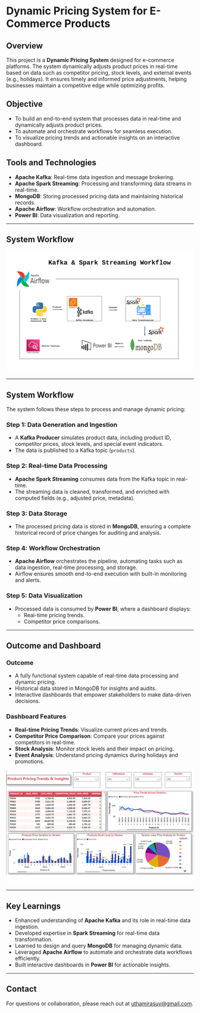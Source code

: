 
# Dynamic Pricing System for E-Commerce Products  

## Overview  
This project is a **Dynamic Pricing System** designed for e-commerce platforms. The system dynamically adjusts product prices in real-time based on data such as competitor pricing, stock levels, and external events (e.g., holidays). It ensures timely and informed price adjustments, helping businesses maintain a competitive edge while optimizing profits.  

## Objective  
- To build an end-to-end system that processes data in real-time and dynamically adjusts product prices.  
- To automate and orchestrate workflows for seamless execution.  
- To visualize pricing trends and actionable insights on an interactive dashboard.  

## Tools and Technologies  
- **Apache Kafka**: Real-time data ingestion and message brokering.  
- **Apache Spark Streaming**: Processing and transforming data streams in real-time.  
- **MongoDB**: Storing processed pricing data and maintaining historical records.  
- **Apache Airflow**: Workflow orchestration and automation.  
- **Power BI**: Data visualization and reporting.  
---
## System Workflow 
![ER Diagram](https://raw.githubusercontent.com/uthami-rasu/Dynamic-Pricing-System/refs/heads/main/Diagram/System%20Architecture.png)


---

## System Workflow  
The system follows these steps to process and manage dynamic pricing:  

### Step 1: Data Generation and Ingestion  
- A **Kafka Producer** simulates product data, including product ID, competitor prices, stock levels, and special event indicators.  
- The data is published to a Kafka topic (`products`).  

### Step 2: Real-time Data Processing  
- **Apache Spark Streaming** consumes data from the Kafka topic in real-time.  
- The streaming data is cleaned, transformed, and enriched with computed fields (e.g., adjusted price, metadata).  

### Step 3: Data Storage  
- The processed pricing data is stored in **MongoDB**, ensuring a complete historical record of price changes for auditing and analysis.  

### Step 4: Workflow Orchestration  
- **Apache Airflow** orchestrates the pipeline, automating tasks such as data ingestion, real-time processing, and storage.  
- Airflow ensures smooth end-to-end execution with built-in monitoring and alerts.  

### Step 5: Data Visualization  
- Processed data is consumed by **Power BI**, where a dashboard displays:  
  - Real-time pricing trends.  
  - Competitor price comparisons. 

---

## Outcome and Dashboard  
### Outcome  
- A fully functional system capable of real-time data processing and dynamic pricing.  
- Historical data stored in MongoDB for insights and audits.  
- Interactive dashboards that empower stakeholders to make data-driven decisions.  


### Dashboard Features  
- **Real-time Pricing Trends**: Visualize current prices and trends.  
- **Competitor Price Comparison**: Compare your prices against competitors in real-time.  
- **Stock Analysis**: Monitor stock levels and their impact on pricing.  
- **Event Analysis**: Understand pricing dynamics during holidays and promotions.  

![ER Diagram](https://raw.githubusercontent.com/uthami-rasu/Dynamic-Pricing-System/refs/heads/main/Diagram/Insights.png)

---

## Key Learnings  
- Enhanced understanding of **Apache Kafka** and its role in real-time data ingestion.  
- Developed expertise in **Spark Streaming** for real-time data transformation.  
- Learned to design and query **MongoDB** for managing dynamic data.  
- Leveraged **Apache Airflow** to automate and orchestrate data workflows efficiently.  
- Built interactive dashboards in **Power BI** for actionable insights.  

--- 
## Contact
For questions or collaboration, please reach out at uthamirasuv@gmail.com.
